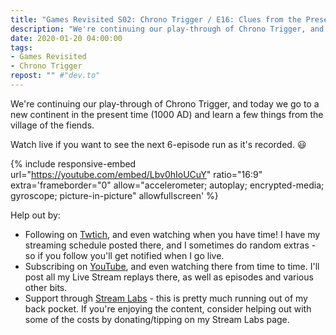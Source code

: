 ```yaml
---
title: "Games Revisited S02: Chrono Trigger / E16: Clues from the Present"
description: "We're continuing our play-through of Chrono Trigger, and today we go to a new continent in the present time (1000 AD) and learn a few things from the village of the fiends."
date: 2020-01-20 04:00:00
tags:
- Games Revisited
- Chrono Trigger
repost: "" #"dev.to"
---
```


We're continuing our play-through of Chrono Trigger, and today we go to a new continent in the present time (1000 AD) and learn a few things from the village of the fiends.

Watch live if you want to see the next 6-episode run as it's recorded. :smiley:
<!--more-->

{% include responsive-embed url="https://youtube.com/embed/Lbv0hIoUCuY" ratio="16:9" extra='frameborder="0" allow="accelerometer; autoplay; encrypted-media; gyroscope; picture-in-picture" allowfullscreen' %}

Help out by:
 * Following on [Twtich](https://twitch.tv/AnonJr_Live), and even watching when you have time! I have my streaming schedule posted there, and I sometimes do random extras - so if you follow you'll get notified when I go live.
 * Subscribing on [YouTube](http://www.youtube.com/channel/UCXafqhKHbkSUIrq0LAuu0tw), and even watching there from time to time. I'll post all my Live Stream replays there, as well as episodes and various other bits.
 * Support through [Stream Labs](https://streamlabs.com/anonjr_live) - this is pretty much running out of my back pocket. If you're enjoying the content, consider helping out with some of the costs by donating/tipping on my Stream Labs page.